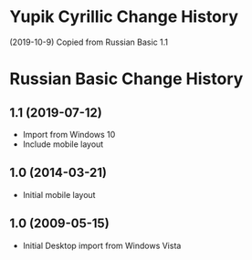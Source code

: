 Yupik Cyrillic Change History
====================
(2019-10-9)
Copied from Russian Basic 1.1

Russian Basic Change History
====================

1.1 (2019-07-12)
----------------
* Import from Windows 10
* Include mobile layout

1.0 (2014-03-21)
----------------
* Initial mobile layout

1.0 (2009-05-15)
----------------------
* Initial Desktop import from Windows Vista
